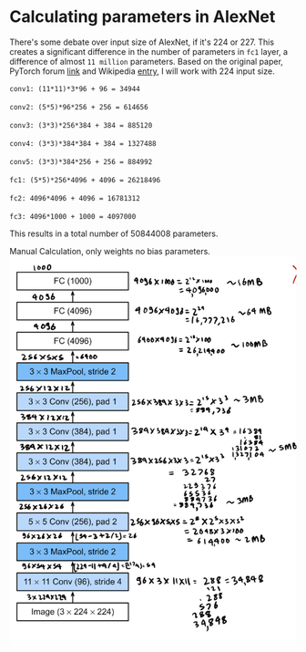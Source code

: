 # Calculating parameters in AlexNet

There's some debate over input size of AlexNet, if it's 224 or 227.
This creates a significant difference in the number of parameters in `fc1` layer, a difference of almost `11 million` parameters.
Based on the original paper, PyTorch forum [link](https://discuss.pytorch.org/t/alexnet-input-size-224-or-227/41272/2?u=dhunstack) and Wikipedia [entry](https://en.wikipedia.org/wiki/AlexNet), I will work with 224 input size.

```
conv1: (11*11)*3*96 + 96 = 34944

conv2: (5*5)*96*256 + 256 = 614656

conv3: (3*3)*256*384 + 384 = 885120

conv4: (3*3)*384*384 + 384 = 1327488

conv5: (3*3)*384*256 + 256 = 884992

fc1: (5*5)*256*4096 + 4096 = 26218496

fc2: 4096*4096 + 4096 = 16781312

fc3: 4096*1000 + 1000 = 4097000
```

This results in a total number of 50844008 parameters.

Manual Calculation, only weights no bias parameters.
![Alexnet Parameters](./alexnet-parameters.png)